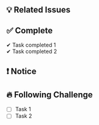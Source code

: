 ## 💡 Related Issues
<!-- link related issues with closes if you want -->
<!-- - #ISSUE_NUMBER -->

## ✅ Complete 
<!-- Task completed -->
✔ Task completed 1  
✔ Task completed 2  

## ❗ Notice
<!-- Anything you wanna notice to your collegue -->

## 🔥 Following Challenge
<!-- Task we have to do following days -->
- [ ] Task 1
- [ ] Task 2
